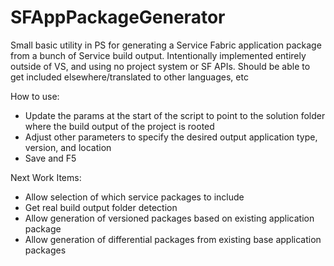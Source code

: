 # SFAppPackageGenerator
Small basic utility in PS for generating a Service Fabric application package from a bunch of Service build output.
Intentionally implemented entirely outside of VS, and using no project system or SF APIs. Should be able to get included elsewhere/translated to other languages, etc

How to use:
- Update the params at the start of the script to point to the solution folder where the build output of the project is rooted
- Adjust other parameters to specify the desired output application type, version, and location
- Save and F5

Next Work Items:
- Allow selection of which service packages to include
- Get real build output folder detection
- Allow generation of versioned packages based on existing application package
- Allow generation of differential packages from existing base application packages